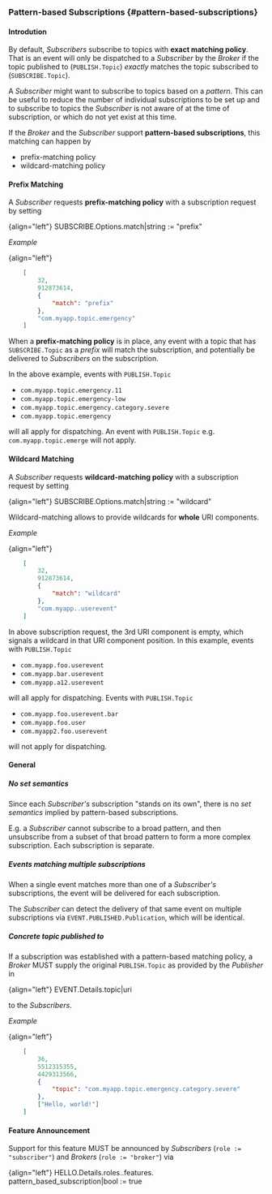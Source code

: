 ### Pattern-based Subscriptions {#pattern-based-subscriptions}

#### Introdution

By default, *Subscribers* subscribe to topics with **exact matching policy**. That is an event will only be dispatched to a *Subscriber* by the *Broker* if the topic published to (`PUBLISH.Topic`) *exactly* matches the topic subscribed to (`SUBSCRIBE.Topic`).

A *Subscriber* might want to subscribe to topics based on a *pattern*. This can be useful to reduce the number of individual subscriptions to be set up and to subscribe to topics the *Subscriber* is not aware of at the time of subscription, or which do not yet exist at this time.

If the *Broker* and the *Subscriber* support **pattern-based subscriptions**, this matching can happen by

* prefix-matching policy
* wildcard-matching policy


#### Prefix Matching

A *Subscriber* requests **prefix-matching policy** with a subscription request by setting

{align="left"}
        SUBSCRIBE.Options.match|string := "prefix"

*Example*

{align="left"}
```json
    [
        32,
        912873614,
        {
            "match": "prefix"
        },
        "com.myapp.topic.emergency"
    ]
```

When a **prefix-matching policy** is in place, any event with a topic that has `SUBSCRIBE.Topic` as a *prefix* will match the subscription, and potentially be delivered to *Subscribers* on the subscription.

In the above example, events with `PUBLISH.Topic`

* `com.myapp.topic.emergency.11`
* `com.myapp.topic.emergency-low`
* `com.myapp.topic.emergency.category.severe`
* `com.myapp.topic.emergency`

will all apply for dispatching. An event with `PUBLISH.Topic` e.g. `com.myapp.topic.emerge` will not apply.


#### Wildcard Matching

A *Subscriber* requests **wildcard-matching policy** with a subscription request by setting

{align="left"}
        SUBSCRIBE.Options.match|string := "wildcard"

Wildcard-matching allows to provide wildcards for **whole** URI components.

*Example*

{align="left"}
```json
    [
        32,
        912873614,
        {
            "match": "wildcard"
        },
        "com.myapp..userevent"
    ]
```

In above subscription request, the 3rd URI component is empty, which signals a wildcard in that URI component position. In this example, events with `PUBLISH.Topic`

* `com.myapp.foo.userevent`
* `com.myapp.bar.userevent`
* `com.myapp.a12.userevent`

will all apply for dispatching. Events with `PUBLISH.Topic`

* `com.myapp.foo.userevent.bar`
* `com.myapp.foo.user`
* `com.myapp2.foo.userevent`

will not apply for dispatching.

#### General

##### No set semantics

Since each *Subscriber's* subscription "stands on its own", there is no *set semantics* implied by pattern-based subscriptions.

E.g. a *Subscriber* cannot subscribe to a broad pattern, and then unsubscribe from a subset of that broad pattern to form a more complex subscription. Each subscription is separate.

##### Events matching multiple subscriptions

When a single event matches more than one of a *Subscriber's* subscriptions, the event will be delivered for each subscription.

The *Subscriber* can detect the delivery of that same event on multiple subscriptions via `EVENT.PUBLISHED.Publication`, which will be identical.

##### Concrete topic published to

If a subscription was established with a pattern-based matching policy, a *Broker* MUST supply the original `PUBLISH.Topic` as provided by the *Publisher* in

{align="left"}
        EVENT.Details.topic|uri

to the *Subscribers*.

*Example*

{align="left"}
```json
    [
        36,
        5512315355,
        4429313566,
        {
            "topic": "com.myapp.topic.emergency.category.severe"
        },
        ["Hello, world!"]
    ]
```

#### Feature Announcement

Support for this feature MUST be announced by *Subscribers* (`role := "subscriber"`) and *Brokers* (`role := "broker"`) via

{align="left"}
        HELLO.Details.roles.<role>.features.
            pattern_based_subscription|bool := true
